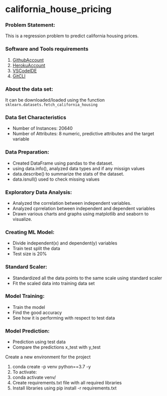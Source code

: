 # california_house_pricing

### Problem Statement:

This is a regression problem to predict california housing prices.

### Software and Tools requirements

1. [GithubAccount](https://githib.com)
2. [HerokuAccount](https://heroku.com)
3. [VSCodeIDE](https://code.visualstudio.com/download)
4. [GitCLI](https://git-scm.com/downloads)

### About the data set:

It can be downloaded/loaded using the function `sklearn.datasets.fetch_california_housing` 

### Data Set Characteristics

- Number of Instances: 20640
- Number of Attributes: 8 numeric, predictive attributes and the target variable

### Data Preparation:

- Created DataFrame using pandas to the dataset.
- using data.info(), analyzed data types and if any missign values
- data.describe() to summarize the stats of the dataset.
- data.isnull() used to check missing values

### Exploratory Data Analysis:

- Analyzed the correlation between independent variables.
- Analyzed  cprrelation between independent and dependent variables
- Drawn various charts and graphs using matplotlib and seaborn to visualize.

### Creating ML Model:

- Divide independent(x) and dependent(y) variables
- Train test split the data
- Test size is 20%

### Standard Scaler:

- Standardized all the data points to the same scale using standard scaler
- Fit the scaled data into training data set

### Model Training:

- Train the model
- Find the good accuracy
- See how it is performing with respect to test data

### Model Prediction:

- Prediction using test data
- Compare the predictions x_test with y_test


Create a new environment for the project

1. conda create -p venv python==3.7 -y
2. To activate:
3. conda activate venv/
4. Create requirements.txt file with all required libraries
5. Install libraries using pip install -r requirements.txt